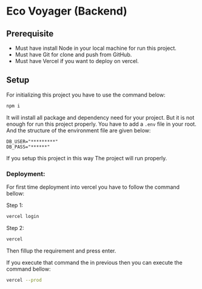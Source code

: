 # Eco Voyager (Backend)

## Prerequisite

- Must have install Node in your local machine for run this project.
- Must have Git for clone and push from GitHub.
- Must have Vercel if you want to deploy on vercel.

## Setup

For initializing this project you have to use the command below:

```sh
npm i
```

It will install all package and dependency need for your project. But it is not enough for run this project properly. You have to add a `.env` file in your root.
And the structure of the environment file are given below:

```env
DB_USER="*********"
DB_PASS="******"
```

If you setup this project in this way The project will run properly.

### Deployment:

For first time deployment into vercel you have to follow the command bellow:

Step 1:

```sh
vercel login
```

Step 2:

```sh
vercel
```

Then fillup the requirement and press enter.

If you execute that command the in previous then you can execute the command bellow:

```sh
vercel --prod
```
